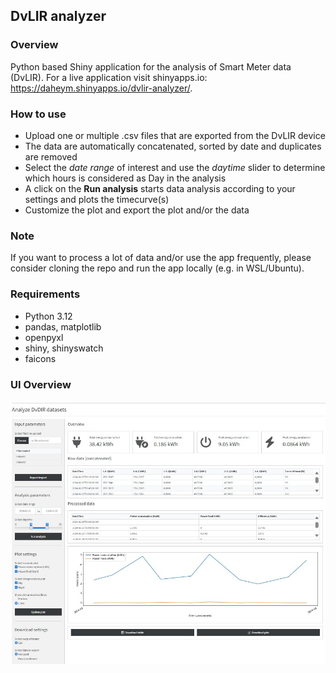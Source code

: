 ## DvLIR analyzer

### Overview
Python based Shiny application for the analysis of Smart Meter data (DvLIR). For a live application visit shinyapps.io: https://daheym.shinyapps.io/dvlir-analyzer/. 

### How to use
- Upload one or multiple .csv files that are exported from the DvLIR device
- The data are automatically concatenated, sorted by date and duplicates are removed
- Select the *date range* of interest and use the *daytime* slider to determine which hours is considered as Day in the analysis
- A click on the **Run analysis** starts data analysis according to your settings and plots the timecurve(s)
- Customize the plot and export the plot and/or the data

### Note
If you want to process a lot of data and/or use the app frequently, please consider cloning the repo and run the app locally (e.g. in WSL/Ubuntu).

### Requirements
- Python 3.12
- pandas, matplotlib
- openpyxl
- shiny, shinyswatch
- faicons

### UI Overview
![](figures/ui.jpg)